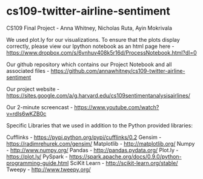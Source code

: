 # cs109-twitter-airline-sentiment
CS109 Final Project - Anna Whitney, Nicholas Ruta, Ayin Mokrivala

We used plot.ly for our visualizations. To ensure that the plots display correctly, please view our Ipython notebook as an html page here - https://www.dropbox.com/s/6vnhuv408k5r16d/ProcessNotebook.html?dl=0

Our github repository which contains our Project Notebook and all associated files - https://github.com/annawhitney/cs109-twitter-airline-sentiment

Our project website - https://sites.google.com/a/g.harvard.edu/cs109sentimentanalysisairlines/

Our 2-minute screencast  - https://www.youtube.com/watch?v=rdls6wKZB0c


Specific Libraries that we used in addition to the Python provided libraries:

Cufflinks - https://pypi.python.org/pypi/cufflinks/0.2
Gensim - https://radimrehurek.com/gensim/
Matplotlib - http://matplotlib.org/
Numpy - http://www.numpy.org/
Pandas - http://pandas.pydata.org/
Plot.ly - https://plot.ly/
PySpark - https://spark.apache.org/docs/0.9.0/python-programming-guide.html
SciKit Learn - http://scikit-learn.org/stable/
Tweepy - http://www.tweepy.org/